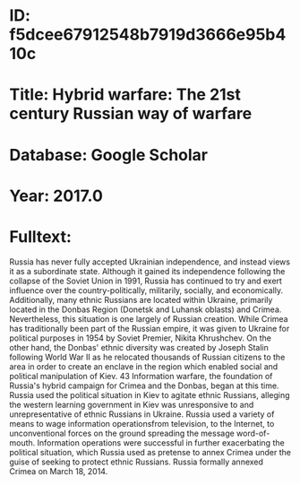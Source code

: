 # ID: f5dcee67912548b7919d3666e95b410c
# Title: Hybrid warfare: The 21st century Russian way of warfare
# Database: Google Scholar
# Year: 2017.0
# Fulltext:
Russia has never fully accepted Ukrainian independence, and instead views it as a subordinate state.
Although it gained its independence following the collapse of the Soviet Union in 1991, Russia has continued to try and exert influence over the country-politically, militarily, socially, and economically.
Additionally, many ethnic Russians are located within Ukraine, primarily located in the Donbas Region (Donetsk and Luhansk oblasts) and Crimea.
Nevertheless, this situation is one largely of Russian creation.
While Crimea has traditionally been part of the Russian empire, it was given to Ukraine for political purposes in 1954 by Soviet Premier, Nikita Khrushchev.
On the other hand, the Donbas' ethnic diversity was created by Joseph Stalin following World War II as he relocated thousands of Russian citizens to the area in order to create an enclave in the region which enabled social and political manipulation of Kiev.
43 Information warfare, the foundation of Russia's hybrid campaign for Crimea and the Donbas, began at this time.
Russia used the political situation in Kiev to agitate ethnic Russians, alleging the western learning government in Kiev was unresponsive to and unrepresentative of ethnic Russians in Ukraine.
Russia used a variety of means to wage information operationsfrom television, to the Internet, to unconventional forces on the ground spreading the message word-of-mouth.
Information operations were successful in further exacerbating the political situation, which Russia used as pretense to annex Crimea under the guise of seeking to protect ethnic Russians.
Russia formally annexed Crimea on March 18, 2014.